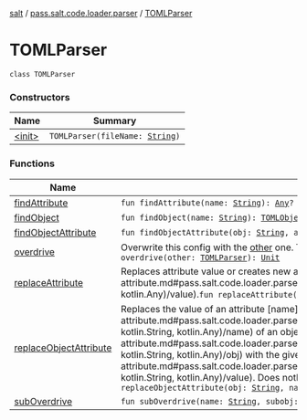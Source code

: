 [salt](../../index.md) / [pass.salt.code.loader.parser](../index.md) / [TOMLParser](./index.md)

# TOMLParser

`class TOMLParser`

### Constructors

| Name | Summary |
|---|---|
| [&lt;init&gt;](-init-.md) | `TOMLParser(fileName: `[`String`](https://kotlinlang.org/api/latest/jvm/stdlib/kotlin/-string/index.html)`)` |

### Functions

| Name | Summary |
|---|---|
| [findAttribute](find-attribute.md) | `fun findAttribute(name: `[`String`](https://kotlinlang.org/api/latest/jvm/stdlib/kotlin/-string/index.html)`): `[`Any`](https://kotlinlang.org/api/latest/jvm/stdlib/kotlin/-any/index.html)`?` |
| [findObject](find-object.md) | `fun findObject(name: `[`String`](https://kotlinlang.org/api/latest/jvm/stdlib/kotlin/-string/index.html)`): `[`TOMLObject`](../-t-o-m-l-object/index.md)`?` |
| [findObjectAttribute](find-object-attribute.md) | `fun findObjectAttribute(obj: `[`String`](https://kotlinlang.org/api/latest/jvm/stdlib/kotlin/-string/index.html)`, attr: `[`String`](https://kotlinlang.org/api/latest/jvm/stdlib/kotlin/-string/index.html)`): `[`Any`](https://kotlinlang.org/api/latest/jvm/stdlib/kotlin/-any/index.html)`?` |
| [overdrive](overdrive.md) | Overwrite this config with the [other](overdrive.md#pass.salt.code.loader.parser.TOMLParser$overdrive(pass.salt.code.loader.parser.TOMLParser)/other) one. TODO test overdrive - highly experimental`fun overdrive(other: `[`TOMLParser`](./index.md)`): `[`Unit`](https://kotlinlang.org/api/latest/jvm/stdlib/kotlin/-unit/index.html) |
| [replaceAttribute](replace-attribute.md) | Replaces attribute value or creates new attribute with the given [value](replace-attribute.md#pass.salt.code.loader.parser.TOMLParser$replaceAttribute(kotlin.String, kotlin.Any)/value).`fun replaceAttribute(name: `[`String`](https://kotlinlang.org/api/latest/jvm/stdlib/kotlin/-string/index.html)`, value: `[`Any`](https://kotlinlang.org/api/latest/jvm/stdlib/kotlin/-any/index.html)`): `[`Unit`](https://kotlinlang.org/api/latest/jvm/stdlib/kotlin/-unit/index.html) |
| [replaceObjectAttribute](replace-object-attribute.md) | Replaces the value of an attribute [name](replace-object-attribute.md#pass.salt.code.loader.parser.TOMLParser$replaceObjectAttribute(kotlin.String, kotlin.String, kotlin.Any)/name) of an object [obj](replace-object-attribute.md#pass.salt.code.loader.parser.TOMLParser$replaceObjectAttribute(kotlin.String, kotlin.String, kotlin.Any)/obj) with the given [value](replace-object-attribute.md#pass.salt.code.loader.parser.TOMLParser$replaceObjectAttribute(kotlin.String, kotlin.String, kotlin.Any)/value). Does nothing when the object is not found.`fun replaceObjectAttribute(obj: `[`String`](https://kotlinlang.org/api/latest/jvm/stdlib/kotlin/-string/index.html)`, name: `[`String`](https://kotlinlang.org/api/latest/jvm/stdlib/kotlin/-string/index.html)`, value: `[`Any`](https://kotlinlang.org/api/latest/jvm/stdlib/kotlin/-any/index.html)`): `[`Unit`](https://kotlinlang.org/api/latest/jvm/stdlib/kotlin/-unit/index.html) |
| [subOverdrive](sub-overdrive.md) | `fun subOverdrive(name: `[`String`](https://kotlinlang.org/api/latest/jvm/stdlib/kotlin/-string/index.html)`, subobj: `[`HashMap`](https://kotlinlang.org/api/latest/jvm/stdlib/kotlin.collections/-hash-map/index.html)`<`[`String`](https://kotlinlang.org/api/latest/jvm/stdlib/kotlin/-string/index.html)`, `[`TOMLObject`](../-t-o-m-l-object/index.md)`>): `[`Unit`](https://kotlinlang.org/api/latest/jvm/stdlib/kotlin/-unit/index.html) |
